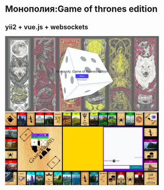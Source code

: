 # Монополия:Game of thrones edition
## yii2 + vue.js + websockets
![Вход](https://github.com/IgorTsvetkov/got/blob/master/web/images/got1.jpg)
![Процесс игры](https://github.com/IgorTsvetkov/got/blob/master/web/images/got2.jpg)
